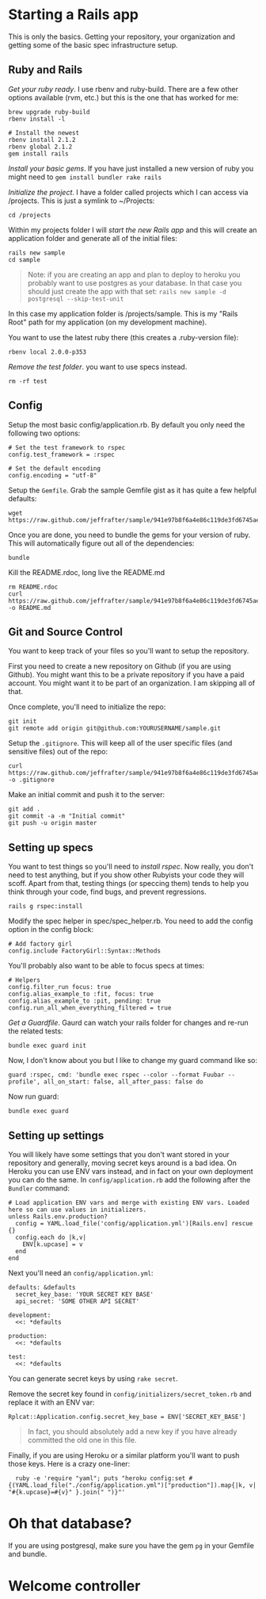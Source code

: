 Starting a Rails app
====================

This is only the basics. Getting your repository, your organization and getting some of the basic spec infrastructure setup.

## Ruby and Rails

_Get your ruby ready_. I use rbenv and ruby-build. There are a few other options available (rvm, etc.) but this is the one that has worked for me:

    brew upgrade ruby-build
    rbenv install -l

    # Install the newest
    rbenv install 2.1.2
    rbenv global 2.1.2
    gem install rails    
    
_Install your basic gems_. If you have just installed a new version of ruby you might need to `gem install bundler rake rails` 

_Initialize the project_. I have a folder called projects which I can access via /projects. This is just a symlink to ~/Projects:

    cd /projects

Within my projects folder I will _start the new Rails app_ and this will create an application folder and generate all of the initial files:

    rails new sample
    cd sample

> Note: if you are creating an app and plan to deploy to heroku you probably want to use postgres as your database. In that case you should just create the app with that set: `rails new sample -d postgresql --skip-test-unit`

In this case my application folder is /projects/sample. This is my "Rails Root" path for my application (on my development machine).

You want to use the latest ruby there (this creates a .ruby-version file):

    rbenv local 2.0.0-p353

_Remove the test folder_. you want to use specs instead.

    rm -rf test
    
## Config

Setup the most basic config/application.rb. By default you only need the
following two options:

    # Set the test framework to rspec
    config.test_framework = :rspec

    # Set the default encoding
    config.encoding = "utf-8"

Setup the `Gemfile`. Grab the sample Gemfile gist as it has quite a few helpful defaults:

    wget https://raw.github.com/jeffrafter/sample/941e97b8f6a4e86c119de3fd6745ae452c9efe1b/Gemfile

Once you are done, you need to bundle the gems for your version of ruby. This will automatically figure out all of the dependencies:

    bundle


Kill the README.rdoc, long live the README.md

    rm README.rdoc
    curl https://raw.github.com/jeffrafter/sample/941e97b8f6a4e86c119de3fd6745ae452c9efe1b/README.md -o README.md

## Git and Source Control

You want to keep track of your files so you'll want to setup the repository.

First you need to create a new repository on Github (if you are using Github). You might want this to be a private repository if you have a paid account. You might want it to be part of an organization. I am skipping all of that. 

Once complete, you'll need to initialize the repo:

    git init
    git remote add origin git@github.com:YOURUSERNAME/sample.git

Setup the `.gitignore`. This will keep all of the user specific files (and sensitive files) out of the repo:

    curl https://raw.github.com/jeffrafter/sample/941e97b8f6a4e86c119de3fd6745ae452c9efe1b/.gitignore -o .gitignore


Make an initial commit and push it to the server:

    git add .
    git commit -a -m "Initial commit"
    git push -u origin master


## Setting up specs

You want to test things so you'll need to _install rspec_. Now really, you don't need to test anything, but if you show other Rubyists your code they will scoff. Apart from that, testing things (or speccing them) tends to help you think through your code, find bugs, and prevent regressions.

    rails g rspec:install

Modify the spec helper in spec/spec_helper.rb. You need to add the config option in the config block:

    # Add factory girl
    config.include FactoryGirl::Syntax::Methods
    
You'll probably also want to be able to focus specs at times:

    # Helpers
    config.filter_run focus: true
    config.alias_example_to :fit, focus: true
    config.alias_example_to :pit, pending: true
    config.run_all_when_everything_filtered = true    

_Get a Guardfile_. Gaurd can watch your rails folder for changes and re-run the related tests:

    bundle exec guard init

Now, I don't know about you but I like to change my guard command like so:

    guard :rspec, cmd: 'bundle exec rspec --color --format Fuubar --profile', all_on_start: false, all_after_pass: false do


Now run guard:

    bundle exec guard

## Setting up settings

You will likely have some settings that you don't want stored in your repository and generally, moving secret keys around is a bad idea. On Heroku you can use ENV vars instead, and in fact on your own deployment you can do the same. In `config/application.rb` add the following after the `Bundler` command:

    # Load application ENV vars and merge with existing ENV vars. Loaded here so can use values in initializers.
    unless Rails.env.production?
      config = YAML.load_file('config/application.yml')[Rails.env] rescue {}
      config.each do |k,v|
        ENV[k.upcase] = v
      end
    end
    
Next you'll need an `config/application.yml`:

    defaults: &defaults
      secret_key_base: 'YOUR SECRET KEY BASE'
      api_secret: 'SOME OTHER API SECRET'

    development:
      <<: *defaults

    production:
      <<: *defaults

    test:
      <<: *defaults

You can generate secret keys by using `rake secret`. 

Remove the secret key found in `config/initializers/secret_token.rb` and replace it with an ENV var:

    Rplcat::Application.config.secret_key_base = ENV['SECRET_KEY_BASE']
    
> In fact, you should absolutely add a new key if you have already committed the old one in this file.    
    
Finally, if you are using Heroku or a similar platform you'll want to push those keys. Here is a crazy one-liner:

      ruby -e 'require "yaml"; puts "heroku config:set #{(YAML.load_file("./config/application.yml")["production"]).map{|k, v| "#{k.upcase}=#{v}" }.join(" ")}"'


# Oh that database?

If you are using postgresql, make sure you have the gem `pg` in your Gemfile and bundle.


# Welcome controller
